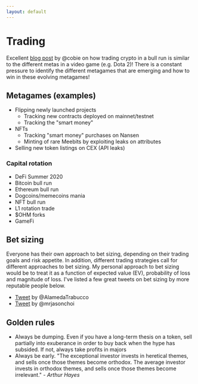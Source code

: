 ```yaml
---
layout: default
---
```


# Trading

Excellent [blog post](https://cobie.substack.com/p/trading-the-metagame) by @cobie on how trading crypto in a bull run is similar to the different metas in a video game (e.g. Dota 2)! There is a constant pressure to identify the different metagames that are emerging and how to win in these evolving metagames!

## Metagames (examples)
- Flipping newly launched projects
    - Tracking new contracts deployed on mainnet/testnet
    - Tracking the "smart money"
- NFTs
    - Tracking "smart money" purchases on Nansen
    - Minting of rare Meebits by exploiting leaks on attributes
- Selling new token listings on CEX (API leaks)

### Capital rotation
- DeFi Summer 2020
- Bitcoin bull run 
- Ethereum bull run
- Dogcoins/memecoins mania
- NFT bull run
- L1 rotation trade
- $OHM forks
- GameFi

## Bet sizing

Everyone has their own approach to bet sizing, depending on their trading goals and risk appetite. In addition, different trading strategies call for different approaches to bet sizing. My personal approach to bet sizing would be to treat it as a function of expected value (EV), probability of loss and magnitude of loss. I've listed a few great tweets on bet sizing by more reputable people below.

- [Tweet](https://twitter.com/AlamedaTrabucco/status/1391988234532446210) by @AlamedaTrabucco
- [Tweet](https://twitter.com/mrjasonchoi/status/1483482302131089412) by @mrjasonchoi

## Golden rules
- Always be dumping. Even if you have a long-term thesis on a token, sell partially into exuberance in order to buy back when the hype has subsided. If not, always take profits in majors
- Always be early. "The exceptional investor invests in heretical themes, and sells once those themes become orthodox. The average investor invests in orthodox themes, and sells once those themes become irrelevant." *- Arthur Hayes*
